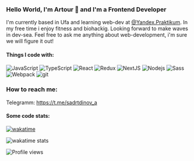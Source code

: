 ### Hello World, I'm Artour 👋 and I'm a Frontend Developer
I'm currently based in Ufa and learning web-dev at [@Yandex.Praktikum](https://praktikum.yandex.ru/web/).
In my free time i enjoy fitness and biohackig. Looking forward to make waves in dev-sea.
Feel free to ask me anything about web-development, i'm sure we will figure it out!
#### Things I code with:

<p>
<img alt="JavaScript" src="https://img.shields.io/badge/-JavaScript-f0db4f?style=flat-square&logo=javascript&logoColor=white" />
<img alt="TypeScript" src="https://img.shields.io/badge/-TypeScript-f0db4f?style=flat-square&logo=typescript&logoColor=white" />
<img alt="React" src="https://img.shields.io/badge/-React-61dafb?style=flat-square&logo=react&logoColor=white" />
<img alt="Redux" src="https://img.shields.io/badge/Redux-593D88?style=flat-square&logo=redux&logoColor=white" />
<img alt="NextJS" src="https://img.shields.io/badge/-NextJS-42b983?style=flat-square&logo=nextjs&logoColor=white" />
<img alt="Nodejs" src="https://img.shields.io/badge/-NodeJS-026e00?style=flat-square&logo=node&logoColor=white" />
<img alt="Sass" src="https://img.shields.io/badge/-Sass-bf4080?style=flat-square&logo=sass&logoColor=white" />
<img alt="Webpack" src="https://img.shields.io/badge/-Webpack-8DD6F9?style=flat-square&logo=webpack&logoColor=white" />
<img alt="git" src="https://img.shields.io/badge/-Git-f14e32?style=flat-square&logo=git&logoColor=white" />
</p>

### How to reach me:

Telegramm: https://t.me/sadrtdinov_a

#### Some code stats:

[![wakatime](https://wakatime.com/badge/user/3b4ec4f7-eab5-4db3-b53c-a23a0b0bc26f.svg)](https://wakatime.com/@3b4ec4f7-eab5-4db3-b53c-a23a0b0bc26f)

![wakatime stats](https://github-readme-stats.vercel.app/api/wakatime?username=asadrtdinov&layout=compact)

![Profile views](https://gpvc.arturio.dev/asadrtdinov)  
